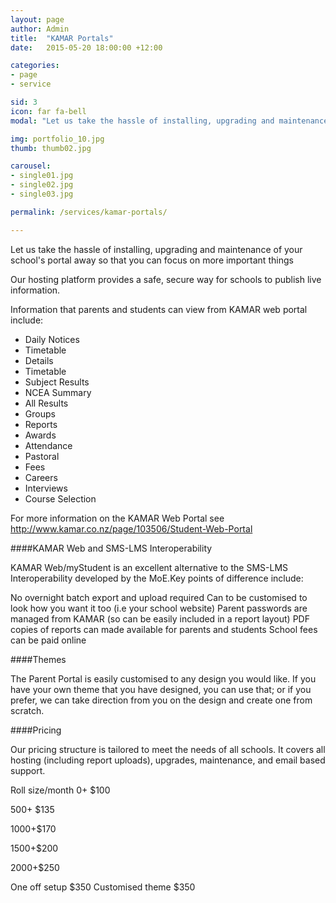 ```yaml
---
layout: page
author: Admin
title:  "KAMAR Portals"
date:   2015-05-20 18:00:00 +12:00

categories:
- page
- service

sid: 3
icon: far fa-bell
modal: "Let us take the hassle of installing, upgrading and maintenance of your school's portal away so that you can focus on more important things, like Moodle."

img: portfolio_10.jpg
thumb: thumb02.jpg

carousel:
- single01.jpg
- single02.jpg
- single03.jpg

permalink: /services/kamar-portals/

---
```

Let us take the hassle of installing, upgrading and maintenance of your school's portal away so that you can focus on more important things

Our hosting platform provides a safe, secure way for schools to publish live information.

Information that parents and students can view from KAMAR web portal include:

- Daily Notices
- Timetable
- Details
- Timetable
- Subject Results
- NCEA Summary
- All Results
- Groups
- Reports
- Awards
- Attendance
- Pastoral
- Fees
- Careers
- Interviews
- Course Selection

For more information on the KAMAR Web Portal see http://www.kamar.co.nz/page/103506/Student-Web-Portal

####KAMAR Web and SMS-LMS Interoperability

KAMAR Web/myStudent is an excellent alternative to the SMS-LMS Interoperability developed by the MoE.Key points of difference include:

No overnight batch export and upload required
Can to be customised to look how you want it too (i.e your school website)
Parent passwords are managed from KAMAR (so can be easily included in a report layout)
PDF copies of reports can made available for parents and students
School fees can be paid online

####Themes

The Parent Portal is easily customised to any design you would like. If you have your own theme that you have designed, you can use that; or if you prefer, we can take direction from you on the design and create one from scratch.

####Pricing

Our pricing structure is tailored to meet the needs of all schools. It covers all hosting (including report uploads), upgrades, maintenance, and email based support.

Roll size/month
0+ $100

500+ $135

1000+$170

1500+$200

2000+$250

One off setup $350
Customised theme $350
